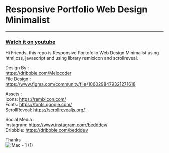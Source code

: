 <h1>Responsive Portfolio Web Design Minimalist</h1>
<hr>
<h3><a href="https://youtu.be/RfwEgI4ekMM">Watch it on youtube</a></h3>

Hi Friends,
this repo is Responsive Portofolio Web Design Minimalist using html,css, javascript and using library remixicon and scrollreveal.

Design By :<br>
https://dribbble.com/Melocoder<br>
File Design :<br>
https://www.figma.com/community/file/1060298479321271618

Assets :<br>
Icons: https://remixicon.com/<br>
Fonts: https://fonts.google.com/<br>
ScrollReveal: https://scrollrevealjs.org/<br>

Social Media :<br>
Instagram: https://www.instagram.com/bedddev/<br>
Dribbble: https://dribbble.com/bedddev<br>

Thanks<br>
![iMac - 1 (1)](https://user-images.githubusercontent.com/78606852/161489993-d46a3e43-1fe8-4de4-a33b-3ba6eae9e9c9.png)
